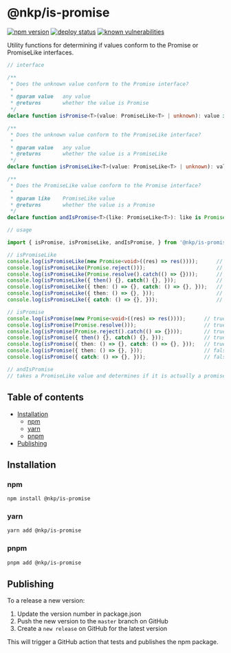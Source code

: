 # @nkp/is-promise

[![npm version](https://badge.fury.io/js/%40nkp%2Fis-promise.svg)](https://www.npmjs.com/package/@nkp/is-promise)
[![deploy status](https://github.com/NickKelly1/nkp-is-promise/actions/workflows/release.yml/badge.svg)](https://github.com/NickKelly1/nkp-is-promise/actions/workflows/release.yml)
[![known vulnerabilities](https://snyk.io/test/github/NickKelly1/nkp-is-promise/badge.svg)](https://snyk.io/test/github/NickKelly1/nkp-is-promise)

Utility functions for determining if values conform to the Promise or PromiseLike interfaces.


```ts
// interface

/**
 * Does the unknown value conform to the Promise interface?
 *
 * @param value   any value
 * @returns       whether the value is Promise
 */
declare function isPromise<T>(value: PromiseLike<T> | unknown): value is Promise<T>;

/**
 * Does the unknown value conform to the PromiseLike interface?
 *
 * @param value   any value
 * @returns       whether the value is a PromiseLike
 */
declare function isPromiseLike<T>(value: PromiseLike<T> | unknown): value is PromiseLike<T>;

/**
 * Does the PromiseLike value conform to the Promise interface?
 *
 * @param like    PromiseLike value
 * @returns       whether the value is a Promise
 */
declare function andIsPromise<T>(like: PromiseLike<T>): like is Promise<T>;
```


```ts
// usage

import { isPromise, isPromiseLike, andIsPromise, } from '@nkp/is-promise';

// isPromiseLike
console.log(isPromiseLike(new Promise<void>((res) => res())));      // true
console.log(isPromiseLike(Promise.reject()));                       // true
console.log(isPromiseLike(Promise.resolve().catch(() => {})));      // true
console.log(isPromiseLike({ then() {}, catch() {}, }));             // true
console.log(isPromiseLike({ then: () => {}, catch: () => {}, }));   // true
console.log(isPromiseLike({ then: () => {}, }));                    // true
console.log(isPromiseLike({ catch: () => {}, }));                   // false

// isPromise
console.log(isPromise(new Promise<void>((res) => res())));      // true
console.log(isPromise(Promise.resolve()));                      // true
console.log(isPromise(Promise.reject().catch(() => {})));       // true
console.log(isPromise({ then() {}, catch() {}, }));             // true
console.log(isPromise({ then: () => {}, catch: () => {}, }));   // true
console.log(isPromise({ then: () => {}, }));                    // false
console.log(isPromise({ catch: () => {}, }));                   // false

// andIsPromise
// takes a PromiseLike value and determines if it is actually a promise
```

## Table of contents

- [Installation](#installation)
  - [npm](#npm)
  - [yarn](#yarn)
  - [pnpm](#pnpm)
- [Publishing](#publishing)

## Installation

### npm

```sh
npm install @nkp/is-promise
```

### yarn

```sh
yarn add @nkp/is-promise
```

### pnpm

```sh
pnpm add @nkp/is-promise
```

## Publishing

To a release a new version:

1. Update the version number in package.json
2. Push the new version to the `master` branch on GitHub
3. Create a `new release` on GitHub for the latest version

This will trigger a GitHub action that tests and publishes the npm package.
